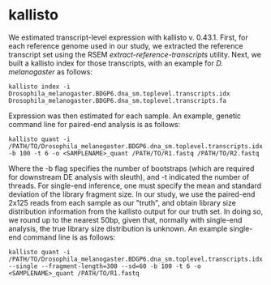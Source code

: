 # kallisto

We estimated transcript-level expression with kallisto v. 0.43.1. First, for each reference genome used in our study, we extracted the reference transcript set using the RSEM<em> extract-reference-transcripts</em> utility. Next, we built a kallisto index for those transcripts, with an example for <em> D. melanogaster</em> as follows:

    kallisto index -i Drosophila_melanogaster.BDGP6.dna_sm.toplevel.transcripts.idx Drosophila_melanogaster.BDGP6.dna_sm.toplevel.transcripts.fa 

Expression was then estimated for each sample. An example, genetic command line for paired-end analysis is as follows:

    kallisto quant -i /PATH/TO/Drosophila_melanogaster.BDGP6.dna_sm.toplevel.transcripts.idx -b 100 -t 6 -o <SAMPLENAME>_quant /PATH/TO/R1.fastq /PATH/TO/R2.fastq

Where the -b flag specifies the number of bootstraps (which are required for downstream DE analysis with sleuth), and -t indicated the number of threads. For single-end inference, one must specify the mean and standard deviation of the library fragment size. In our study, we use the paired-end 2x125 reads from each sample as our "truth", and obtain library size distribution information from the kallisto output for our truth set. In doing so, we round up to the nearest 50bp, given that, normally with single-end analysis, the true library size distribution is unknown. An example single-end command line is as follows:

    kallisto quant -i /PATH/TO/Drosophila_melanogaster.BDGP6.dna_sm.toplevel.transcripts.idx --single --fragment-length=300 --sd=60 -b 100 -t 6 -o <SAMPLENAME>_quant /PATH/TO/R1.fastq

 
